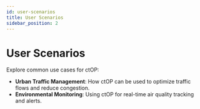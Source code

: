 ```yaml
---
id: user-scenarios
title: User Scenarios
sidebar_position: 2
---
```


# User Scenarios

Explore common use cases for ctOP:
- **Urban Traffic Management**: How ctOP can be used to optimize traffic flows and reduce congestion.
- **Environmental Monitoring**: Using ctOP for real-time air quality tracking and alerts.
